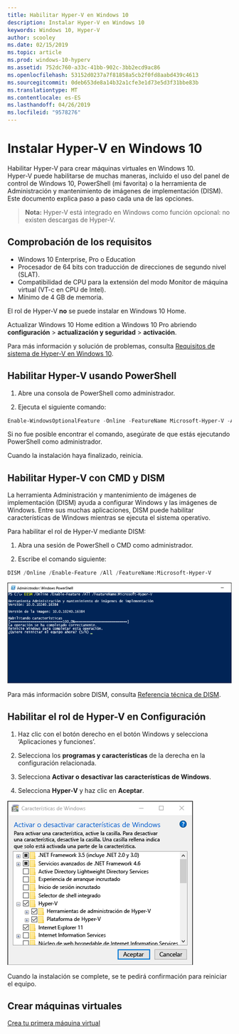 ```yaml
---
title: Habilitar Hyper-V en Windows 10
description: Instalar Hyper-V en Windows 10
keywords: Windows 10, Hyper-V
author: scooley
ms.date: 02/15/2019
ms.topic: article
ms.prod: windows-10-hyperv
ms.assetid: 752dc760-a33c-41bb-902c-3bb2ecd9ac86
ms.openlocfilehash: 53152d0237a7f81858a5cb2f0fd8aabd439c4613
ms.sourcegitcommit: 0deb653de8a14b32a1cfe3e1d73e5d3f31bbe83b
ms.translationtype: MT
ms.contentlocale: es-ES
ms.lasthandoff: 04/26/2019
ms.locfileid: "9578276"
---
```

# <a name="install-hyper-v-on-windows-10"></a>Instalar Hyper-V en Windows 10

Habilitar Hyper-V para crear máquinas virtuales en Windows 10.  
Hyper-V puede habilitarse de muchas maneras, incluido el uso del panel de control de Windows 10, PowerShell (mi favorita) o la herramienta de Administración y mantenimiento de imágenes de implementación (DISM). Este documento explica paso a paso cada una de las opciones.

> **Nota:**  Hyper-V está integrado en Windows como función opcional: no existen descargas de Hyper-V.

## <a name="check-requirements"></a>Comprobación de los requisitos

* Windows 10 Enterprise, Pro o Education
* Procesador de 64 bits con traducción de direcciones de segundo nivel (SLAT).
* Compatibilidad de CPU para la extensión del modo Monitor de máquina virtual (VT-c en CPU de Intel).
* Mínimo de 4 GB de memoria.

El rol de Hyper-V **no** se puede instalar en Windows 10 Home.

Actualizar Windows 10 Home edition a Windows 10 Pro abriendo **configuración** > **actualización y seguridad** > **activación**.

Para más información y solución de problemas, consulta [Requisitos de sistema de Hyper-V en Windows 10](../reference/hyper-v-requirements.md).

## <a name="enable-hyper-v-using-powershell"></a>Habilitar Hyper-V usando PowerShell

1. Abre una consola de PowerShell como administrador.

2. Ejecuta el siguiente comando:

  ```powershell
  Enable-WindowsOptionalFeature -Online -FeatureName Microsoft-Hyper-V -All
  ```

  Si no fue posible encontrar el comando, asegúrate de que estás ejecutando PowerShell como administrador.

Cuando la instalación haya finalizado, reinicia.

## <a name="enable-hyper-v-with-cmd-and-dism"></a>Habilitar Hyper-V con CMD y DISM

La herramienta Administración y mantenimiento de imágenes de implementación (DISM) ayuda a configurar Windows y las imágenes de Windows.  Entre sus muchas aplicaciones, DISM puede habilitar características de Windows mientras se ejecuta el sistema operativo.

Para habilitar el rol de Hyper-V mediante DISM:

1. Abra una sesión de PowerShell o CMD como administrador.

1. Escribe el comando siguiente:

  ```powershell
  DISM /Online /Enable-Feature /All /FeatureName:Microsoft-Hyper-V
  ```

  ![Ventana de la consola que muestra a Hyper-V habilitándose.](media/dism_upd.png)

Para más información sobre DISM, consulta [Referencia técnica de DISM](https://technet.microsoft.com/en-us/library/hh824821.aspx).

## <a name="enable-the-hyper-v-role-through-settings"></a>Habilitar el rol de Hyper-V en Configuración

1. Haz clic con el botón derecho en el botón Windows y selecciona ‘Aplicaciones y funciones’.

2. Selecciona los **programas y características** de la derecha en la configuración relacionada. 

3. Selecciona **Activar o desactivar las características de Windows**.

4. Selecciona **Hyper-V** y haz clic en **Aceptar**.

![Cuadro de diálogo de programas y funciones de Windows](media/enable_role_upd.png)

Cuando la instalación se complete, se te pedirá confirmación para reiniciar el equipo.

## <a name="make-virtual-machines"></a>Crear máquinas virtuales

[Crea tu primera máquina virtual](quick-create-virtual-machine.md)
